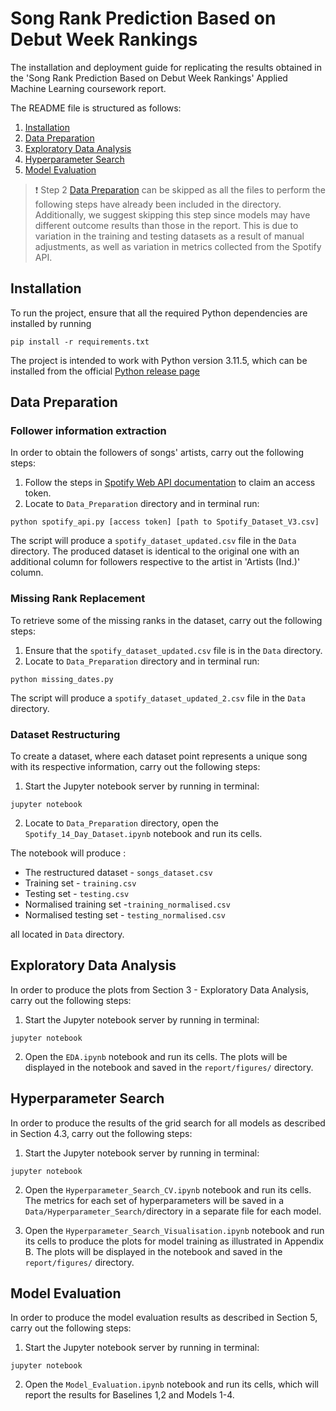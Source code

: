 # Song Rank Prediction Based on Debut Week Rankings

The installation and deployment guide for replicating the results obtained in the 'Song Rank Prediction Based on Debut Week Rankings'
Applied Machine Learning coursework report. 

The README file is structured as follows:
1. [Installation](#installation)
2. [Data Preparation](#data-preparation)
3. [Exploratory Data Analysis](#exploratory-data-analysis)
4. [Hyperparameter Search](#hyperparameter-search)
5. [Model Evaluation](#model-evaluation)
> ❗ Step 2 [Data Preparation](#data-preparation) can be skipped as all the files to perform the following steps have already been
included in the directory. <br> Additionally, we suggest skipping this step since models may have different outcome results than those in the report. 
> This is due to variation in the training and testing datasets as a result of manual adjustments, as well as variation in metrics 
> collected from the Spotify API.
> 
## Installation

To run the project, ensure that all the required Python dependencies are installed by running
```
pip install -r requirements.txt
```
The project is intended to work with Python version 3.11.5, which can be installed from the official [Python release page](https://www.python.org/downloads/) 

## Data Preparation

### Follower information extraction

In order to obtain the followers of songs' artists, carry out the following steps:

1. Follow the steps in [Spotify Web API documentation](https://developer.spotify.com/documentation/web-api/tutorials/getting-started)
to claim an access token.
2. Locate to `Data_Preparation` directory and in terminal run:
```
python spotify_api.py [access token] [path to Spotify_Dataset_V3.csv]
```
The script will produce a `spotify_dataset_updated.csv` file in the `Data` directory. The produced dataset is identical to the original one
with an additional column for followers respective to the artist in 'Artists (Ind.)' column.

### Missing Rank Replacement

To retrieve some of the missing ranks in the dataset, carry out the following steps:

1. Ensure that the `spotify_dataset_updated.csv` file is in the `Data` directory.
2. Locate to `Data_Preparation` directory and in terminal run:
```
python missing_dates.py
```
The script will produce a `spotify_dataset_updated_2.csv` file in the `Data` directory.

### Dataset Restructuring

To create a dataset, where each dataset point represents a unique song with its
respective information, carry out the following steps:

1. Start the Jupyter notebook server by running in terminal:
```
jupyter notebook
```
2. Locate to `Data_Preparation` directory, open the `Spotify_14_Day_Dataset.ipynb`
notebook and run its cells. 

The notebook will produce :
- The restructured dataset  - `songs_dataset.csv`
- Training set - `training.csv`
- Testing set - `testing.csv`
- Normalised training set -`training_normalised.csv`
- Normalised testing set - `testing_normalised.csv`

all located in `Data` directory.


## Exploratory Data Analysis

In order to produce the plots from Section 3 - Exploratory Data Analysis, 
carry out the following steps:

1. Start the Jupyter notebook server by running in terminal:
```
jupyter notebook
```
2. Open the `EDA.ipynb` notebook and run its cells. The plots will be displayed in the notebook and saved in the `report/figures/` directory.


## Hyperparameter Search

In order to produce the results of the grid search for all models as described
in Section 4.3, carry out the following steps:
1. Start the Jupyter notebook server by running in terminal:
```
jupyter notebook
```
2. Open the `Hyperparameter_Search_CV.ipynb` notebook and run its cells. The metrics for each set of hyperparameters  will be saved in a 
`Data/Hyperparameter_Search/`directory in a separate file for each model.

3. Open the `Hyperparameter_Search_Visualisation.ipynb` notebook and run its cells
to produce the plots for model training as illustrated in Appendix B. The plots will be displayed in the notebook and saved in the `report/figures/` directory.


## Model Evaluation

In order to produce the model evaluation results as described in Section 5, carry out the 
following steps:

1. Start the Jupyter notebook server by running in terminal:
```
jupyter notebook
```
2. Open the `Model_Evaluation.ipynb` notebook and run its cells, which will report the results for Baselines 1,2 and Models 1-4.
